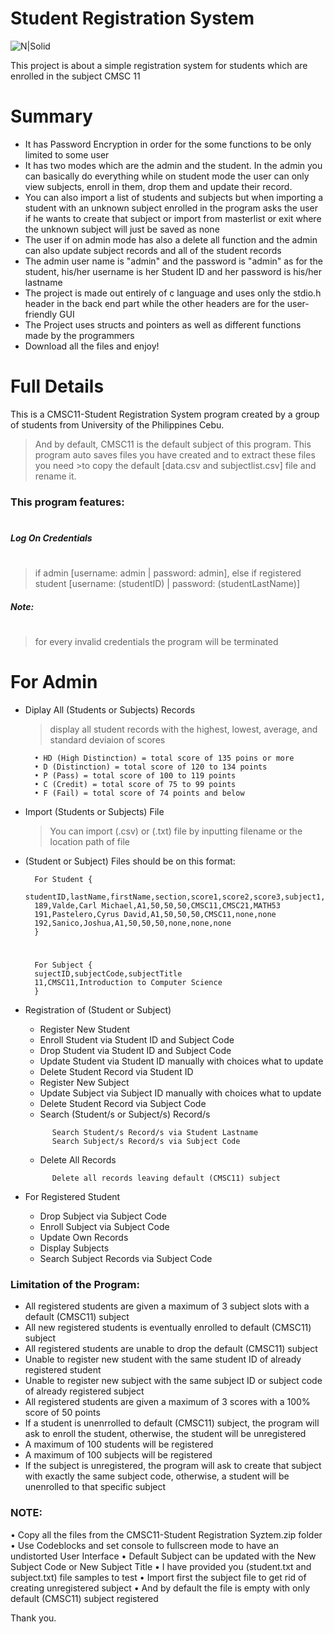# Student Registration System
![N|Solid](https://cdn.iconscout.com/icon/free/png-512/c-programming-569564.png)

This project is about a simple registration system for students which are enrolled in the subject CMSC 11

# Summary
  - It has Password Encryption in order for the some functions to be only limited to some user
- It has two modes which are the admin and the student. In the admin you can basically do everything while on student mode the user can only view subjects, enroll in them, drop them and update their record.
- You can also import a list of students and subjects but when importing a student with an unknown subject enrolled in the program asks the user if he wants to create that subject or import from masterlist or exit where the unknown subject will just be saved as none
- The user if on admin mode has also a delete all function and the admin can also update subject records and all of the student records 
- The admin user name is "admin" and the password is "admin" as for the student, his/her username is her Student ID and her password is his/her lastname
- The project is made out entirely of c language and uses only the stdio.h header in the back end part while the other headers are for the user-friendly GUI
- The Project uses structs and pointers as well as different functions made by the programmers
- Download all the files and enjoy!

# Full Details

This is a CMSC11-Student Registration System program created by a group of students from University of the Philippines Cebu.
    
>And by default, CMSC11 is the default subject of this program.
>This program auto saves files you have created and to extract these files you need >to copy the default [data.csv and subjectlist.csv] file and rename it.

### This program features:
#
##### Log On Credentials 
#
>if admin [username: admin | password: admin], else if registered student [username: (studentID) | password: (studentLastName)]

##### Note:
#
>for every invalid credentials the program will be terminated
#
# For Admin
- Diplay All (Students or Subjects) Records 
    >display all student records with the highest, lowest, average, and standard deviaion of scores
    	
		• HD (High Distinction) = total score of 135 poins or more 
		• D (Distinction) = total score of 120 to 134 points 
		• P (Pass) = total score of 100 to 119 points
		• C (Credit) = total score of 75 to 99 points
		• F (Fail) = total score of 74 points and below 
- Import (Students or Subjects) File 
    > You can import (.csv) or (.txt) file by inputting filename or the location path of file

- (Student or Subject) Files should be on this format: 

    	For Student {
    	studentID,lastName,firstName,section,score1,score2,score3,subject1,subject2,subject3
    	189,Valde,Carl Michael,A1,50,50,50,CMSC11,CMSC21,MATH53
    	191,Pastelero,Cyrus David,A1,50,50,50,CMSC11,none,none
    	192,Sanico,Joshua,A1,50,50,50,none,none,none
    	}
    #    	
    	For Subject {
    	sujectID,subjectCode,subjectTitle
    	11,CMSC11,Introduction to Computer Science
    	}
    	
- Registration of (Student or Subject)

    - Register New Student
    - Enroll Student via Student ID and Subject Code
    - Drop Student via Student ID and Subject Code
    - Update Student via Student ID manually with choices what to update
    - Delete Student Record via Student ID
    - Register New Subject
    - Update Subject via Subject ID manually with choices what to update
    - Delete Student Record via Subject Code
	- Search (Student/s or Subject/s) Record/s
	> 
            Search Student/s Record/s via Student Lastname
		    Search Subject/s Record/s via Subject Code
	- Delete All Records
	>      
            Delete all records leaving default (CMSC11) subject 

- For Registered Student 
	- Drop Subject via Subject Code
	- Enroll Subject via Subject Code
	- Update Own Records
	- Display Subjects
	- Search Subject Records via Subject Code

### Limitation of the Program:
- All registered students are given a maximum of 3 subject slots with a default (CMSC11) subject
- All new registered students is eventually enrolled to default (CMSC11) subject
- All registered students are unable to drop the default (CMSC11) subject
- Unable to register new student with the same student ID of already registered student
 - Unable to register new subject with the same subject ID or subject code of already registered subject
- All registered students are given a maximum of 3 scores with a 100% score of 50 points
- If a student is unenrrolled to default (CMSC11) subject, the program will ask to enroll the student, otherwise, the student will be unregistered
- A maximum of 100 students will be registered
- A maximum of 100 subjects will be registered
- If the subject is unregistered, the program will ask to create that subject with exactly the same subject code, otherwise, a student will be unenrolled to that specific subject

### NOTE:
• Copy all the files from the CMSC11-Student Registration Syztem.zip folder
• Use Codeblocks and set console to fullscreen mode to have an undistorted User Interface
• Default Subject can be updated with the New Subject Code or New Subject Title
• I have provided you (student.txt and subject.txt) file samples to test
• Import first the subject file to get rid of creating unregistered subject
• And by default the file is empty with only default (CMSC11) subject registered

Thank you.
